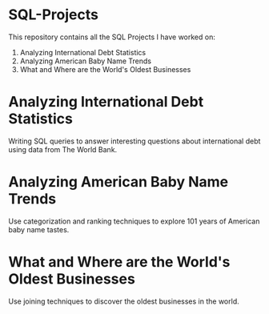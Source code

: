 # SQL-Projects
This repository contains all the SQL Projects I have worked on:
1. Analyzing International Debt Statistics
2. Analyzing American Baby Name Trends
3. What and Where are the World's Oldest Businesses

# Analyzing International Debt Statistics
Writing SQL queries to answer interesting questions about international debt using data from The World Bank.

# Analyzing American Baby Name Trends
Use categorization and ranking techniques to explore 101 years of American baby name tastes.

# What and Where are the World's Oldest Businesses
Use joining techniques to discover the oldest businesses in the world.
